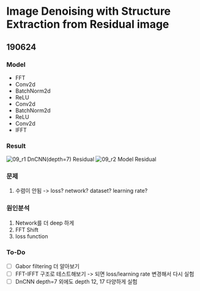 # Image Denoising with Structure Extraction from Residual image

## 190624

### Model
- FFT
- Conv2d
- BatchNorm2d
- ReLU
- Conv2d
- BatchNorm2d
- ReLU
- Conv2d
- IFFT

### Result
![09_r1](https://i.imgur.com/SuHQVKj.png) DnCNN(depth=7) Residual
![09_r2](https://i.imgur.com/nuSUDln.png) Model Residual

### 문제
1. 수렴이 안됨 -> loss? network? dataset? learning rate?

### 원인분석
1. Network를 더 deep 하게
2. FFT Shift
3. loss function

### To-Do
- [ ] Gabor filtering 더 알아보기
- [ ] FFT-IFFT 구조로 테스트해보기 -> 되면 loss/learning rate 변경해서 다시 실험
- [ ] DnCNN depth=7 외에도 depth 12, 17 다양하게 실험
